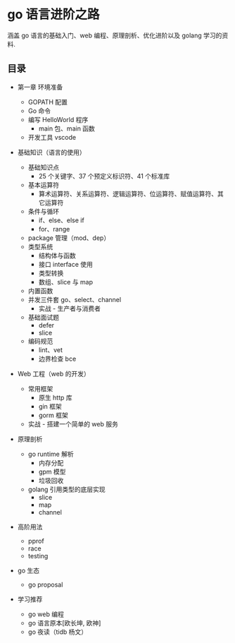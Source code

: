 # go 语言进阶之路
涵盖 go 语言的基础入门、web 编程、原理剖析、优化进阶以及 golang 学习的资料.

## 目录
+ 第一章 环境准备
    - GOPATH 配置
    - Go 命令
    - 编写 HelloWorld 程序 
        - main 包、main 函数
    - 开发工具 vscode

+ 基础知识（语言的使用）
    - 基础知识点
        - 25 个关键字、37 个预定义标识符、41 个标准库
    - 基本运算符
        - 算术运算符、关系运算符、逻辑运算符、位运算符、赋值运算符、其它运算符
    - 条件与循环
        - if、else、else if
        - for、range
    - package 管理（mod、dep）
    - 类型系统
        - 结构体与函数
        - 接口 interface 使用
        - 类型转换
        - 数组、slice 与 map
    - 内置函数
    - 并发三件套 go、select、channel
        - 实战 - 生产者与消费者
    - 基础面试题
        - defer
        - slice
    - 编码规范
        - lint、vet 
        - 边界检查 bce
+ Web 工程（web 的开发）
    - 常用框架
        - 原生 http 库
        - gin 框架
        - gorm 框架
    - 实战 - 搭建一个简单的 web 服务
+ 原理剖析
    - go runtime 解析
        - 内存分配
        - gpm 模型
        - 垃圾回收
    - golang 引用类型的底层实现
        - slice
        - map
        - channel
+ 高阶用法
    - pprof
    - race
    - testing
+ go 生态
    - go proposal
+ 学习推荐
    - go web 编程
    - go 语言原本[欧长坤, 欧神]
    - go 夜读（tidb 杨文）
